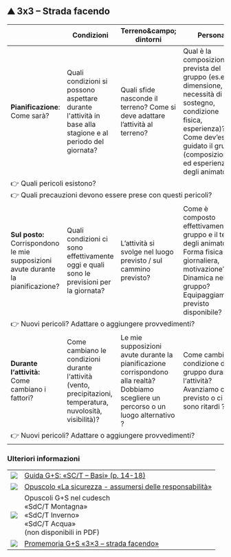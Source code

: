 ⛰️ 3x3 – Strada facendo
-----------------------

<table class="spec">
    <thead>
        <tr>
            <th></th>
            <th>Condizioni</th>
            <th>Terreno&campo; dintorni</th>
            <th>Persona</th>
        </tr>
    </thead>
    <tbody>
        <tr>
            <td><strong>Pianificazione</strong>:<br> Come sarà?</td>
            <td> Quali condizioni si possono aspettare durante l'attività in base alla stagione e al periodo del giornata?</td>
            <td>Quali sfide nasconde il terreno? Come si deve adattare l’attività al terreno? </td>
            <td> Qual è la composizione prevista del gruppo (es.età, dimensione, necessità di sostegno,
                condizione fisica, esperienza)? Come dev’essere guidato il gruppo (composizione ed esperienza degli 
	animatori)?</td>
        </tr>
        <tr>
            <td class="points" colspan="4">
                👉 Quali pericoli esistono?<br>
                👉 Quali precauzioni devono essere prese con questi pericoli?
            </td>
        </tr>
        <tr>
            <td><strong>Sul posto:</strong><br> Corrispondono le mie supposizioni avute durante la pianificazione?</td>
            <td>Quali condizioni ci sono effettivamente oggi e quali sono le previsioni per la giornata?</td>
            <td>L’attività si svolge nel luogo previsto / sul cammino previsto?</td>
            <td>Come è composto effettivamente il gruppo e il team degli animatori? Forma fisica giornaliera, motivazione?
                Dinamica nel gruppo? Equipaggiamento previsto disponibile?</td>
        </tr>
        <tr>
            <td class="points" colspan="4">
                👉 Nuovi pericoli? Adattare o aggiungere provvedimenti?
            </td>
        </tr>
        <tr>
            <td><strong>Durante l‘attività:</strong><br> Come cambiano i fattori?</td>
            <td>Come cambiano le condizioni durante l‘attività (vento, precipitazioni, temperatura, nuvolosità,
                visibilità)?</td>
            <td>Le mie supposizioni avute durante la pianificazione corrispondono alla realtà? Dobbiamo scegliere un percorso o un luogo alternativo
              ?</td>
            <td>Come cambia la condizione del gruppo durante l‘attività? Avanziamo come previsto o ci sono ritardi ?</td>
        </tr>
        <tr>
            <td class="points" colspan="4">	
                👉 Nuovi pericoli? Adattare o aggiungere provvedimenti?
            </td>
        </tr>
    </tbody>
</table>


### Ulteriori informazioni
| | |
|---|---|
| [![](images/piktos/2_JundS.png)][1] | [Guida G+S: «SC/T – Basi» (p. 14-18)][1] |
| [![](images/piktos/8_Sicherheit.png)][2] | [Opuscolo «La sicurezza - assumersi delle responsabilità»][2] |
| ![](images/piktos/10_Trekking.png) | Opuscoli G+S nel cudesch <br/>«SdC/T Montagna»<br/>«SdC/T Inverno»<br/>«SdC/T Acqua»<br/>(non disponibili in PDF) |
| [![](images/piktos/Literaturhinweis.png)][4] | [Promemoria G+S «3×3 – strada facendo»][4] |

[1]: https://pfadi.swiss/media/files/a3/2014brolstgrundlageni.pdf
[2]: https://issuu.com/pbs-msds-mss/docs/rz_07_sicherheit_it_201607_issuu
[4]: https://www.jugendundsport.ch/content/jus-internet/it/sportarten/lagersport-trekking-uebersicht/aus-und-weiterbildung/_jcr_content/contentPar/tabs_copy/items/manuale_g_s_sc_tg_/tabPar/downloadlist_copy_co/downloadItems/118_1494509658522.download/merkblatt_ls_t_3x3_unterwegs_sein_i.pdf
